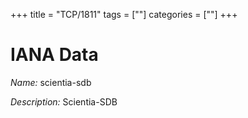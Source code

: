 +++
title = "TCP/1811"
tags = [""]
categories = [""]
+++

# IANA Data

_Name:_ scientia-sdb

_Description:_ Scientia-SDB

